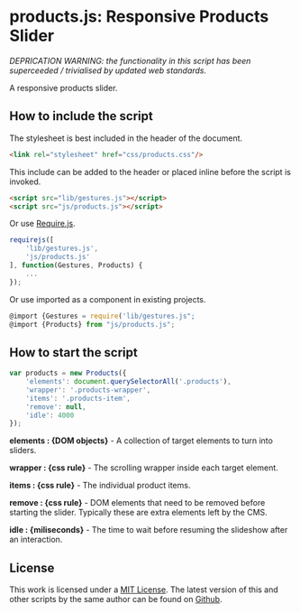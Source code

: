 # products.js: Responsive Products Slider

*DEPRICATION WARNING: the functionality in this script has been superceeded / trivialised by updated web standards.*

A responsive products slider.

## How to include the script

The stylesheet is best included in the header of the document.

```html
<link rel="stylesheet" href="css/products.css"/>
```

This include can be added to the header or placed inline before the script is invoked.

```html
<script src="lib/gestures.js"></script>
<script src="js/products.js"></script>
```

Or use [Require.js](https://requirejs.org/).

```js
requirejs([
	'lib/gestures.js',
	'js/products.js'
], function(Gestures, Products) {
	...
});
```

Or use imported as a component in existing projects.

```js
@import {Gestures = require('lib/gestures.js";
@import {Products} from "js/products.js";
```

## How to start the script

```javascript
var products = new Products({
	'elements': document.querySelectorAll('.products'),
	'wrapper': '.products-wrapper',
	'items': '.products-item',
	'remove': null,
	'idle': 4000
});
```

**elements : {DOM objects}** - A collection of target elements to turn into sliders.

**wrapper : {css rule}** - The scrolling wrapper inside each target element.

**items : {css rule}** - The individual product items.

**remove : {css rule}** - DOM elements that need to be removed before starting the slider. Typically these are extra elements left by the CMS.

**idle : {miliseconds}** - The time to wait before resuming the slideshow after an interaction.

## License

This work is licensed under a [MIT License](https://opensource.org/licenses/MIT). The latest version of this and other scripts by the same author can be found on [Github](https://github.com/WoollyMittens).
